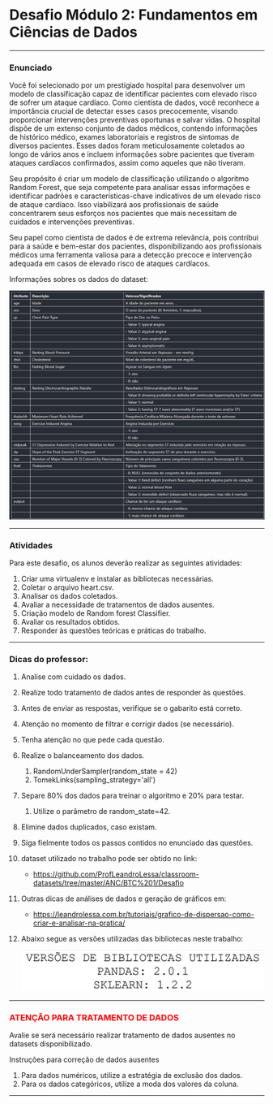 
# Desafio Módulo 2: Fundamentos em Ciências de Dados

***

### Enunciado

Você foi selecionado por um prestigiado hospital para desenvolver um modelo de classificação capaz de identificar pacientes com elevado risco de sofrer um
ataque cardíaco. Como cientista de dados, você reconhece a importância crucial de detectar esses casos precocemente, visando proporcionar intervenções preventivas oportunas e salvar vidas. O hospital dispõe de um extenso conjunto de dados médicos, contendo informações de histórico médico, exames laboratoriais e registros de sintomas de diversos pacientes.
Esses dados foram meticulosamente coletados ao longo de vários anos e incluem informações sobre pacientes que tiveram ataques cardíacos confirmados, assim como aqueles que não tiveram.

Seu propósito é criar um modelo de classificação utilizando o algoritmo Random Forest, que seja competente para analisar essas informações e identificar padrões e características-chave indicativos de um elevado risco de
ataque cardíaco. Isso viabilizará aos profissionais de saúde concentrarem seus esforços nos pacientes que mais necessitam de cuidados e intervenções
preventivas.

Seu papel como cientista de dados é de extrema relevância, pois contribui para a saúde e bem-estar dos pacientes, disponibilizando aos profissionais
médicos uma ferramenta valiosa para a detecção precoce e intervenção adequada em casos de elevado risco de ataques cardíacos.

Informações sobres os dados do dataset:

![](./doc_img/dataset_info.png)

***

### Atividades

Para este desafio, os alunos deverão realizar as seguintes atividades:

1. Criar uma virtualenv e instalar as bibliotecas necessárias.
2. Coletar o arquivo heart.csv.
3. Analisar os dados coletados.
4. Avaliar a necessidade de tratamentos de dados ausentes.
5. Criação modelo de Random forest Classifier.
6. Avaliar os resultados obtidos.
7. Responder às questões teóricas e práticas do trabalho.

***

### Dicas do professor:

1. Analise com cuidado os dados.
2. Realize todo tratamento de dados antes de responder às questões.
3. Antes de enviar as respostas, verifique se o gabarito está correto.
4. Atenção no momento de filtrar e corrigir dados (se necessário).
5. Tenha atenção no que pede cada questão.
6. Realize o balanceamento dos dados.
    1. RandomUnderSampler(random_state = 42)
    2. TomekLinks(sampling_strategy='all')
7. Separe 80% dos dados para treinar o algoritmo e 20% para testar.
    1. Utilize o parâmetro de random_state=42.
8. Elimine dados duplicados, caso existam.
9. Siga fielmente todos os passos contidos no enunciado das questões.
10. dataset utilizado no trabalho pode ser obtido no link:

    - <https://github.com/ProfLeandroLessa/classroom-datasets/tree/master/ANC/BTC%201/Desafio>

11. Outras dicas de análises de dados e geração de gráficos em:

    - <https://leandrolessa.com.br/tutoriais/grafico-de-dispersao-como-criar-e-analisar-na-pratica/>

12. Abaixo segue as versões utilizadas das bibliotecas neste trabalho:

    ![](./doc_img/lib_version.png)

***

### <font color="red">ATENÇÃO PARA TRATAMENTO DE DADOS</font>

Avalie se será necessário realizar tratamento de dados ausentes no datasets
disponibilizado.

Instruções para correção de dados ausentes
1. Para dados numéricos, utilize a estratégia de exclusão dos dados.
2. Para os dados categóricos, utilize a moda dos valores da coluna.

***
